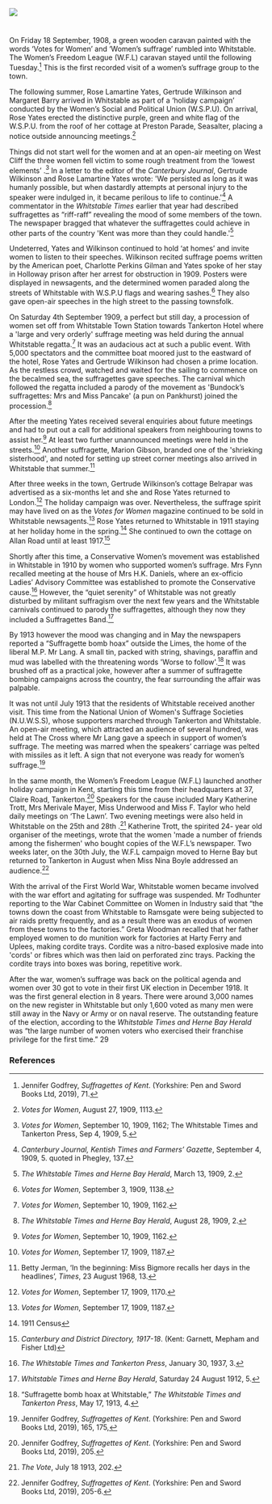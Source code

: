 <a href="https://www.kent-maps.online"><img src="https://www.kent-maps.online/juncture/ve-button.png"></a>
<param ve-config title="Woman's Suffrage and Whitstable" author="Michelle Crowther" layout="vtl" banner="https://upload.wikimedia.org/wikipedia/commons/5/5d/John_Fraser_%281858-1927%29_-_Low_Tide%2C_Whitstable_Harbour%2C_Kent_-_CANWH-1989.2_-_Canterbury_Museums_and_Galleries.jpg" label="John Fraser, Low Tide, Whitstable Harbour, Kent - CANWH-1989.2 - Canterbury Museums and Galleries" attribution="John Fraser, Public domain, via Wikimedia Commons" description="Michelle Crowther discusses the woman's suffrage movement in Whitstable">

<!-- Historical map layers -->
<param ve-map-layer active allmaps allmaps-id="121dee41dae035be" title="Bartholomew Kent 1919">

#

On Friday 18 September, 1908, a green wooden caravan painted with
the words ‘Votes for Women’ and ‘Women’s suffrage’ rumbled into Whitstable. The
Women’s Freedom League (W.F.L) caravan stayed until the following Tuesday.[^ref1] This is the first recorded visit of a women’s suffrage group to the town.
<param ve-image url="https://upload.wikimedia.org/wikipedia/commons/a/a8/Women%27s_Freedom_League_suffrage_caravan%2C_1908.jpg" label="Women's Freedom League suffrage caravan at Chichester, 1908" attribution="LSE Library, No restrictions, via Wikimedia Commons">

The following summer, Rose Lamartine Yates, Gertrude Wilkinson and Margaret Barry arrived in Whitstable as part of a ‘holiday campaign’ conducted by the Women’s Social and Political Union (W.S.P.U). On arrival, Rose Yates erected the distinctive purple, green and white flag of the W.S.P.U. from the roof of her cottage at Preston Parade, Seasalter, placing a notice outside announcing meetings.[^ref2]
<param ve-image url="https://upload.wikimedia.org/wikipedia/commons/e/eb/Suffragette_Rose_Lamartine_Yates_1909._Blathwayt%2C_Col_Linley.jpg" label="Rose Lamartine Yates c. 1909" attribution="Colonel Linley Blathwayt, Public domain, via Wikimedia Commons">

Things did not start well for the women and at an open-air meeting on West Cliff the three women fell victim to some rough treatment from the ‘lowest elements’ .[^ref3] In a letter to the editor of the _Canterbury
Journal_, Gertrude Wilkinson and Rose Lamartine Yates wrote: 'We persisted as long as it was humanly possible, but when dastardly attempts at personal injury to the speaker were indulged in, it became perilous to life to continue.'[^ref4] A commentator in the _Whitstable Times_ earlier that year had described suffragettes as “riff-raff” revealing the mood of some members of the town. The newspaper bragged that whatever the suffragettes could achieve in other parts of the country 'Kent was more than they could handle.'[^ref5]

Undeterred, Yates and Wilkinson continued to hold ‘at homes’ and invite women to listen to
their speeches. Wilkinson recited suffrage poems written by the American poet, Charlotte Perkins Gilman and Yates spoke of her stay in Holloway prison after her arrest for obstruction in 1909. Posters were displayed in newsagents, and the determined women paraded along the streets of Whitstable with W.S.P.U flags and wearing sashes.[^ref7] They also gave open-air speeches in the high street to the passing townsfolk. 
<param ve-image url="https://upload.wikimedia.org/wikipedia/commons/a/ab/Gertrude_Wilkinson_et_al.jpg" label="Whitstable suffragettes - Miss Barry, Rose Lamantine Yates and Gertrude Wilkinson" attribution="London Museum via Wikimedia Commons">

On Saturday 4th September 1909, a perfect but still day, a procession of women set off from Whitstable Town Station towards Tankerton Hotel where a 'large and very orderly' suffrage meeting was held during the annual Whitstable regatta.[^ref8] It was an audacious act at such a public event. With 5,000 spectators and the committee boat moored just to the eastward of the hotel, Rose Yates and Gertrude Wilkinson had chosen a prime location. As the restless crowd, watched and waited for the sailing to commence on the becalmed sea, the suffragettes gave speeches. The carnival which followed the regatta included a parody of the movement as 'Bundock’s suffragettes: Mrs and Miss Pancake' (a pun on Pankhurst) joined the procession.[^ref9]

After the meeting Yates received several enquiries about future meetings and had to put out a call for additional
speakers from neighbouring towns to assist her.[^ref10] At least two further unannounced meetings were held in the streets.[^ref11] Another suffragette, Marion Gibson, branded one of the 'shrieking sisterhood', and noted for setting up street corner meetings also arrived in Whitstable that summer.[^ref12]

After three weeks in the town, Gertrude Wilkinson’s cottage Belrapar was advertised as a six-months let and she and Rose Yates returned to London.[^ref13] The holiday campaign was over. Nevertheless, the suffrage spirit may have lived on as the _Votes for Women_ magazine continued to be sold in Whitstable newsagents.[^ref14] Rose Yates returned to Whitstable in 1911 staying at her holiday home in the spring.[^ref15] She continued to own the cottage on Allan Road until at least 1917.[^ref16]

Shortly after this time, a Conservative Women’s movement was established in Whitstable in 1910 by women who supported women’s suffrage. Mrs Fynn recalled meeting at the house of Mrs H.K. Daniels, where an ex-officio Ladies’ Advisory Committee was established to promote the Conservative cause.[^ref17] However, the “quiet serenity” of Whitstable was not
greatly disturbed by militant suffragism over the next few years and the Whitstable carnivals continued to parody the suffragettes, although they now they included a Suffragettes Band.[^ref18]
<param ve-image url="https://stor.artstor.org/stor/cc8a3415-e232-4db4-8a21-98b6d9539b2a" label="Harbour Street, Whitstable" attribution="Kent Maps Online Collection">

By 1913 however the mood was changing and in May the newspapers reported a “Suffragette bomb hoax” outside the Limes, the home of the liberal M.P. Mr Lang. A small tin, packed with string, shavings, paraffin and mud was labelled with the threatening words 'Worse to follow'.[^ref19] It was brushed off as a practical joke, however after a summer of
suffragette bombing campaigns across the country, the fear surrounding the affair was palpable.

It was not until July 1913 that the residents of Whitstable received another visit. This time from the National Union of Women's Suffrage Societies (N.U.W.S.S), whose supporters marched through Tankerton and Whitstable. An open-air
meeting, which attracted an audience of several hundred, was held at The Cross where Mr Lang gave a speech in support of women’s suffrage. The meeting was marred when the speakers’ carriage was pelted with missiles as it left. A sign that not everyone was ready for women’s suffrage.[^ref20]

In the same month, the Women’s Freedom League (W.F.L) launched another holiday campaign in Kent, starting this time from their headquarters at 37, Claire Road, Tankerton.[^ref21] Speakers for the cause included Mary Katherine Trott, Mrs Merivale Mayer, Miss Underwood and Miss F. Taylor who held daily meetings on ‘The Lawn’. Two evening meetings were also held in Whitstable on the 25th and 28th .[^ref22] Katherine Trott, the spirited 24- year old organiser of the meetings, wrote that the women 'made a number of friends among the fishermen' who bought copies of the W.F.L’s newspaper. Two weeks later, on the 30th July, the W.F.L campaign moved to Herne Bay but returned to Tankerton in August when Miss Nina Boyle addressed an audience.[^ref24]

With the arrival of the First World War, Whitstable women became involved with the war effort and agitating for suffrage was suspended. Mr Todhunter reporting to the War Cabinet Committee on Women in Industry said that “the towns down the coast from Whitstable to Ramsgate were being subjected to air raids pretty frequently, and as a result there was an
exodus of women from these towns to the factories.” Greta Woodman recalled that her father employed women to do munition work for factories at Harty Ferry and Uplees, making cordite trays. Cordite was a nitro-based explosive made into &#39;cords&#39; or fibres which was then laid on perforated zinc trays. Packing the cordite trays into boxes was boring,
repetitive work. 

After the war, women’s suffrage was back on the political agenda and women over 30 got to vote in their first UK election in December 1918. It was the first general election in 8 years. There were around 3,000 names on the new register in Whitstable but only 1,600 voted as many men were still away in the Navy or Army or on naval reserve. The outstanding feature
of the election, according to the _Whitstable Times and Herne Bay Herald_ was “the large number of women voters who exercised their franchise privilege for the first time.” 29 

### References

[^ref1]: Jennifer Godfrey, _Suffragettes of Kent_. (Yorkshire: Pen and Sword Books Ltd, 2019), 71.
[^ref2]: _Votes for Women_, August 27, 1909, 1113.
[^ref3]: _Votes for Women_, September 10, 1909, 1162; The Whitstable Times and Tankerton Press, Sep 4, 1909, 5.
[^ref4]: _Canterbury Journal, Kentish Times and Farmers’ Gazette_, September 4, 1909, 5. quoted in Phegley, 137.
[^ref5]: _The Whitstable Times and Herne Bay Herald_, March 13, 1909, 2.
[^ref7]: _Votes for Women_, September 3, 1909, 1138.
[^ref8]: _Votes for Women_, September 10, 1909, 1162.
[^ref9]: _The Whitstable Times and Herne Bay Herald_, August 28, 1909, 2.
[^ref10]: _Votes for Women_, September 10, 1909, 1162.
[^ref11]: _Votes for Women_, September 17, 1909, 1187.
[^ref12]: Betty Jerman, ‘In the beginning: Miss Bigmore recalls her days in the headlines’, _Times_, 23 August 1968, 13.
[^ref13]: _Votes for Women_, September 17, 1909, 1170.
[^ref14]: _Votes for Women_, September 17, 1909, 1187.
[^ref15]: 1911 Census
[^ref16]: _Canterbury and District Directory, 1917-18_. (Kent: Garnett, Mepham and Fisher Ltd)
[^ref17]: _The Whitstable Times and Tankerton Press_, January 30, 1937, 3.
[^ref18]: _Whitstable Times and Herne Bay Herald_, Saturday 24 August 1912, 5.
[^ref19]: “Suffragette bomb hoax at Whitstable,” _The Whitstable Times and Tankerton Press_, May 17, 1913, 4.
[^ref20]: Jennifer Godfrey, _Suffragettes of Kent_. (Yorkshire: Pen and Sword Books Ltd, 2019), 165, 175,
[^ref21]: Jennifer Godfrey, _Suffragettes of Kent_. (Yorkshire: Pen and Sword Books Ltd, 2019), 205.
[^ref22]: _The Vote_, July 18 1913, 202.
[^ref23]: _The Vote_, July 18, 1913, 201, quoted in Phegley, 205.
[^ref24]: Jennifer Godfrey, _Suffragettes of Kent_. (Yorkshire: Pen and Sword Books Ltd, 2019), 205-6.
[^ref25]: _The Whitstable Times and Tankerton Press_, June 7, 1913, 8.
[^ref26]: _The Whitstable and Herne Bay Herald_, July 5, 1913, 7.
[^ref27]: _War Cabinet Committee on Women in Industry_, S.52.
[^ref28]: George and Greta Woodman, _We Remember Whitstable_. (Whitstable: Shipyard Press, n.d.)
[^ref29]: _Whitstable Times and Herne Bay Herald_, December 21, 1918.
